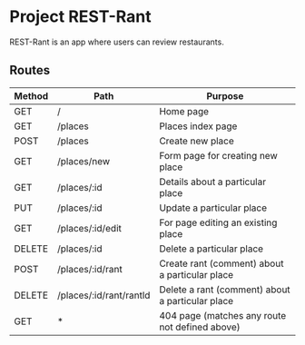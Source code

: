 # Project REST-Rant

REST-Rant is an app where users can review restaurants.

## Routes

| Method | Path                    | Purpose                                          |
| ------ | ----------------------- | ------------------------------------------------ |
| GET    | /                       | Home page                                        |
| GET    | /places                 | Places index page                                |
| POST   | /places                 | Create new place                                 |
| GET    | /places/new             | Form page for creating new place                 |
| GET    | /places/:id             | Details about a particular place                 |
| PUT    | /places/:id             | Update a particular place                        |
| GET    | /places/:id/edit        | For page editing an existing place               |
| DELETE | /places/:id             | Delete a particular place                        |
| POST   | /places/:id/rant        | Create rant (comment) about a particular place   |
| DELETE | /places/:id/rant/rantld | Delete a rant (comment) about a particular place |
| GET    | \*                      | 404 page (matches any route not defined above)   |
